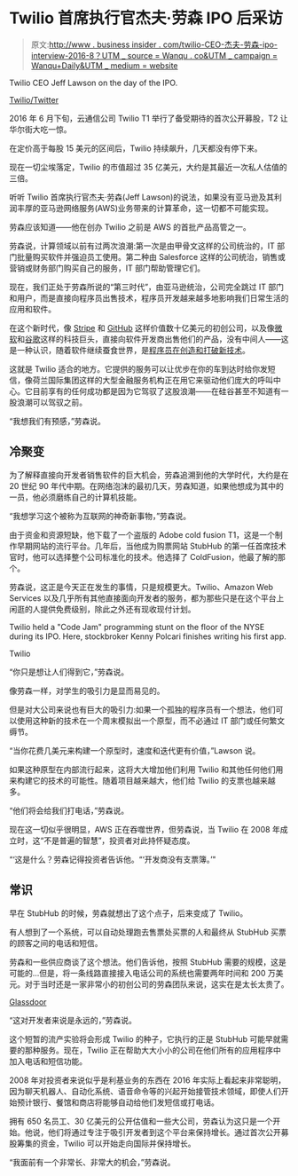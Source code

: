 # Twilio 首席执行官杰夫·劳森 IPO 后采访

> 原文:[http://www . business insider . com/twilio-CEO-杰夫-劳森-ipo-interview-2016-8？UTM _ source = Wanqu . co&UTM _ campaign = Wanqu+Daily&UTM _ medium = website](http://www.businessinsider.com/twilio-ceo-jeff-lawson-ipo-interview-2016-8?utm_source=wanqu.co&utm_campaign=Wanqu+Daily&utm_medium=website)

 Twilio CEO Jeff Lawson on the day of the IPO.

[Twilio/Twitter](http://www.twitter.com/twilio)

2016 年 6 月下旬，云通信公司 Twilio T1 举行了备受期待的首次公开募股，T2 让华尔街大吃一惊。

在定价高于每股 15 美元的区间后，Twilio 持续飙升，几天都没有停下来。

现在一切尘埃落定，Twilio 的市值超过 35 亿美元，大约是其最近一次私人估值的三倍。

听听 Twilio 首席执行官杰夫·劳森(Jeff Lawson)的说法，如果没有亚马逊及其利润丰厚的亚马逊网络服务(AWS)业务带来的计算革命，这一切都不可能实现。

劳森应该知道——他在创办 Twilio 之前是 AWS 的首批产品高管之一。

劳森说，计算领域以前有过两次浪潮:第一次是由甲骨文这样的公司统治的，IT 部门批量购买软件并强迫员工使用。第二种由 Salesforce 这样的公司统治，销售或营销或财务部门购买自己的服务，IT 部门帮助管理它们。

现在，我们正处于劳森所说的“第三时代”，由亚马逊统治，公司完全跳过 IT 部门和用户，而是直接向程序员出售技术，程序员开发越来越多地影响我们日常生活的应用和软件。

在这个新时代，像 [Stripe](https://www.businessinsider.com/visa-invests-payments-startup-stripe-at-a-5-billion-valuation-2015-7) 和 [GitHub](https://www.businessinsider.com/github-ceo-chris-wanstrath-interview-2015-10) 这样价值数十亿美元的初创公司，以及像[微软](https://www.businessinsider.com/microsoft-uses-developer-tools-to-drive-microsoft-azure-adoption-2016-4)和[谷歌](http://www.businessinsider.com/google-beats-apple-app-store-revenue-split-2016-6)这样的科技巨头，直接向软件开发商出售他们的产品，没有中间人——这是一种认识，随着软件继续蚕食世界，是[程序员在创造和打破新技术](https://www.businessinsider.com/apple-swift-vs-microsoft-azure-2016-6)。

这就是 Twilio 适合的地方。它提供的服务可以让优步在你的车到达时给你发短信，像荷兰国际集团这样的大型金融服务机构正在用它来驱动他们庞大的呼叫中心。它目前享有的任何成功都是因为它驾驭了这股浪潮——在硅谷甚至不知道有一股浪潮可以驾驭之前。

“我想我们有预感，”劳森说。

## 冷聚变

为了解释直接向开发者销售软件的巨大机会，劳森追溯到他的大学时代，大约是在 20 世纪 90 年代中期。在网络泡沫的最初几天，劳森知道，如果他想成为其中的一员，他必须磨练自己的计算机技能。

“我想学习这个被称为互联网的神奇新事物，”劳森说。

由于资金和资源短缺，他下载了一个盗版的 Adobe cold fusion T1，这是一个制作早期网站的流行平台。几年后，当他成为购票网站 StubHub 的第一任首席技术官时，他可以选择整个公司标准化的技术。他选择了 ColdFusion，他最了解的那个。

劳森说，这正是今天正在发生的事情，只是规模更大。Twilio、Amazon Web Services 以及几乎所有其他直接面向开发者的服务，都为那些只是在这个平台上闲逛的人提供免费级别，除此之外还有现收现付计划。

 Twilio held a "Code Jam" programming stunt on the floor of the NYSE during its IPO. Here, stockbroker Kenny Polcari finishes writing his first app.

Twilio

“你只是想让人们得到它，”劳森说。

像劳森一样，对学生的吸引力是显而易见的。

但是对大公司来说也有巨大的吸引力:如果一个孤独的程序员有一个想法，他们可以使用这种新的技术在一个周末模拟出一个原型，而不必通过 IT 部门或任何繁文缛节。

“当你花费几美元来构建一个原型时，速度和迭代更有价值，”Lawson 说。

如果这种原型在内部流行起来，这将大大增加他们利用 Twilio 和其他任何他们用来构建它的技术的可能性。随着项目越来越大，他们给 Twilio 的支票也越来越多。

“他们将会给我们打电话，”劳森说。

现在这一切似乎很明显，AWS 正在吞噬世界，但劳森说，当 Twilio 在 2008 年成立时，这“不是普遍的智慧”，投资者对此持怀疑态度。

“‘这是什么？劳森记得投资者告诉他。“‘开发商没有支票簿。’"

## 常识

早在 StubHub 的时候，劳森就想出了这个点子，后来变成了 Twilio。

有人想到了一个系统，可以自动处理跑去售票处买票的人和最终从 StubHub 买票的顾客之间的电话和短信。

劳森和一些供应商谈了这个想法。他们告诉他，按照 StubHub 需要的规模，这是可能的...但是，将一条线路直接接入电话公司的系统也需要两年时间和 200 万美元。对于当时还是一家非常小的初创公司的劳森团队来说，这实在是太长太贵了。

[Glassdoor](https://media.glassdoor.com/l/a5/4d/27/ee/our-subtle-employee-experience-and-facilities-team.jpg)

“这对开发者来说是永远的，”劳森说。

这个短暂的流产实验将会形成 Twilio 的种子，它执行的正是 StubHub 可能早就需要的那种服务。现在，Twilio 正在帮助大大小小的公司在他们所有的应用程序中加入电话和短信功能。

2008 年对投资者来说似乎是利基业务的东西在 2016 年实际上看起来非常聪明，因为聊天机器人、自动化系统、语音命令等的兴起开始接管技术领域，即使人们开始预计银行、餐馆和商店将能够自动给他们发短信或打电话。

拥有 650 名员工、30 亿美元的公开估值和一些大公司，劳森认为这只是一个开始。他说，他们将通过专注于吸引开发者到这个平台来保持增长。通过首次公开募股筹集的资金，Twilio 可以开始走向国际并保持增长。

“我面前有一个非常长、非常大的机会，”劳森说。